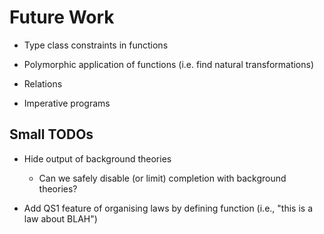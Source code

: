 # Future Work

* Type class constraints in functions

* Polymorphic application of functions (i.e. find natural transformations)

* Relations

* Imperative programs

## Small TODOs

* Hide output of background theories
  - Can we safely disable (or limit) completion with background
    theories?

* Add QS1 feature of organising laws by defining function
  (i.e., "this is a law about BLAH")
